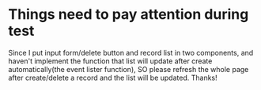 # Things need to pay attention during test
Since I put input form/delete button and record list in two components, and haven't implement the function that list will update after create automatically(the event lister function), SO please refresh the whole page after create/delete a record and the list will be updated. Thanks!
